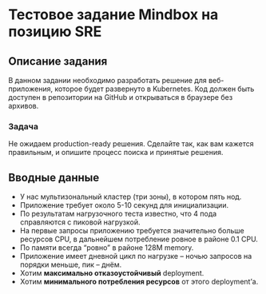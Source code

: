 # Тестовое задание Mindbox на позицию SRE

## Описание задания

В данном задании необходимо разработать решение для веб-приложения, которое будет развернуто в Kubernetes. Код должен быть доступен в репозитории на GitHub и открываться в браузере без архивов.

### Задача

Не ожидаем production-ready решения. Сделайте так, как вам кажется правильным, и опишите процесс поиска и принятые решения.

## Вводные данные

- У нас мультизональный кластер (три зоны), в котором пять нод.
- Приложение требует около 5-10 секунд для инициализации.
- По результатам нагрузочного теста известно, что 4 пода справляются с пиковой нагрузкой.
- На первые запросы приложению требуется значительно больше ресурсов CPU, в дальнейшем потребление ровное в районе 0.1 CPU.
- По памяти всегда “ровно” в районе 128M memory.
- Приложение имеет дневной цикл по нагрузке – ночью запросов на порядки меньше, пик – днём.
- Хотим **максимально отказоустойчивый** deployment.
- Хотим **минимального потребления ресурсов** от этого deployment’а.